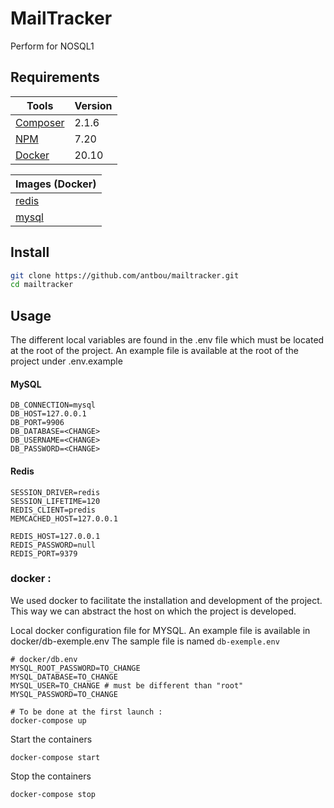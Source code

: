 # MailTracker

Perform for NOSQL1

## Requirements

| Tools                                         | Version |
| --------------------------------------------- | ------- |
| [Composer](https://getcomposer.org/download/) | 2.1.6   |
| [NPM](https://www.npmjs.com/)                 | 7.20    |
| [Docker](https://www.docker.com/get-started)  | 20.10   |

| Images (Docker)                                | 
| ---------------------------------------------  | 
| [redis](https://hub.docker.com/_/redis)          | 
| [mysql](https://hub.docker.com/_/mysql)        | 

## Install

```bash
git clone https://github.com/antbou/mailtracker.git
cd mailtracker
```

## Usage

The different local variables are found in the .env file which must be located at the root of the project. An example file is available at the root of the project under .env.example

#### MySQL

```
DB_CONNECTION=mysql
DB_HOST=127.0.0.1
DB_PORT=9906
DB_DATABASE=<CHANGE>
DB_USERNAME=<CHANGE>
DB_PASSWORD=<CHANGE>
```


#### Redis
```
SESSION_DRIVER=redis
SESSION_LIFETIME=120
REDIS_CLIENT=predis
MEMCACHED_HOST=127.0.0.1

REDIS_HOST=127.0.0.1
REDIS_PASSWORD=null
REDIS_PORT=9379
```

### docker :

We used docker to facilitate the installation and development of the project. This way we can abstract the host on which the project is developed.

Local docker configuration file for MYSQL. An example file is available in docker/db-exemple.env
The sample file is named `db-exemple.env`
```
# docker/db.env
MYSQL_ROOT_PASSWORD=TO_CHANGE
MYSQL_DATABASE=TO_CHANGE
MYSQL_USER=TO_CHANGE # must be different than "root"
MYSQL_PASSWORD=TO_CHANGE
```

```
# To be done at the first launch :
docker-compose up
```

Start the containers

```
docker-compose start
```

Stop the containers

```
docker-compose stop
```
